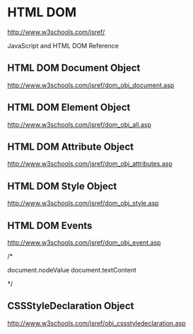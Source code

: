 # HTML DOM


http://www.w3schools.com/jsref/  

JavaScript and HTML DOM Reference




## HTML DOM Document Object  
http://www.w3schools.com/jsref/dom_obj_document.asp

## HTML DOM Element Object  
http://www.w3schools.com/jsref/dom_obj_all.asp

## HTML DOM Attribute Object  
http://www.w3schools.com/jsref/dom_obj_attributes.asp 

## HTML DOM Style Object  
http://www.w3schools.com/jsref/dom_obj_style.asp

## HTML DOM Events  
http://www.w3schools.com/jsref/dom_obj_event.asp



/*

document.nodeValue
document.textContent

*/



## CSSStyleDeclaration Object  

http://www.w3schools.com/jsref/obj_cssstyledeclaration.asp  

























